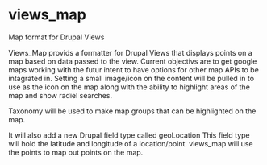 # views_map
Map format for Drupal Views

Views_Map provids a formatter for Drupal Views that displays points on a map based on data passed to the view. 
Current objectivs are to get google maps working with the futur intent to have options for other map APIs to be intagrated in. 
Setting a small image/icon on the content will be pulled in to use as the icon on the map along with the ability to highlight 
areas of the map and show radiel searches. 


Taxonomy will be used to make map groups that can be highlighted on the map.

It will also add a new Drupal field type called geoLocation This field type will hold the latitude and longitude of a location/point. views_map will use the points to map out points on the map. 

